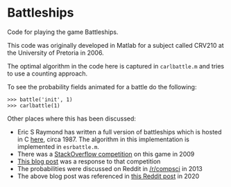 # Battleships

Code for playing the game Battleships.

This code was originally developed in Matlab for a subject called CRV210 at the University of Pretoria in 2006.

The optimal algorithm in the code here is captured in `carlbattle.m` and tries to use a counting approach.

To see the probability fields animated for a battle do the following:

```
>>> battle('init', 1)
>>> carlbattle(1)
```

Other places where this has been discussed:

* Eric S Raymond has written a full version of battleships which is hosted in C [here](https://gitlab.com/esr/bs), circa 1987. The algorithm in this implementation is implemented in `esrbattle.m`.
* There was a [StackOverflow competition](https://stackoverflow.com/questions/1631414/what-is-the-best-battleship-ai) on this game in 2009
* [This blog post](http://datagenetics.com/blog/december32011/index.html) was a response to that competition
* The probabilities were discussed on Reddit in [/r/compsci](https://www.reddit.com/r/compsci/comments/qb4dd/battleship_probability_theory_and_central_limit/) in 2013
* The above blog post was referenced in [this Reddit post](https://www.reddit.com/r/dataisbeautiful/comments/emurd7/winning_at_battleship_using_probability_oc/) in 2020

